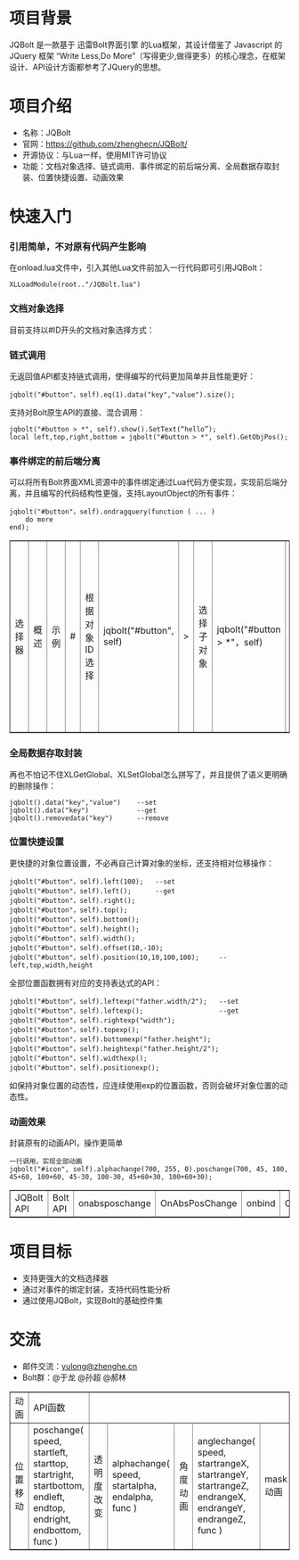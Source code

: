 # 项目背景 #

JQBolt 是一款基于 迅雷Bolt界面引擎 的Lua框架，其设计借鉴了 Javascript 的 JQuery 框架 “Write Less,Do More”（写得更少,做得更多）的核心理念，在框架设计、API设计方面都参考了JQuery的思想。

# 项目介绍 #
- 名称：JQBolt
- 官网：https://github.com/zhenghecn/JQBolt/
- 开源协议：与Lua一样，使用MIT许可协议
- 功能：文档对象选择、链式调用、事件绑定的前后端分离、全局数据存取封装、位置快捷设置、动画效果

# 快速入门 #
### 引用简单，不对原有代码产生影响 ###

在onload.lua文件中，引入其他Lua文件前加入一行代码即可引用JQBolt：
	
	XLLoadModule(root.."/JQBolt.lua")

### 文档对象选择 ###

目前支持以#ID开头的文档对象选择方式：
	
<table width=”650″ border=”0″ cellspacing=”0″ cellpadding=”0″>
	<tr>
		<td>选择器</td>
		<td>概述</td>
		<td>示例</td>
	</tr＞
	<tr>
		<td>#</td>
		<td>根据对象ID选择</td>
		<td>jqbolt("#button", self)</td>
	</tr＞
	<tr>
		<td>></td>
		<td>选择子对象</td>
		<td>jqbolt("#button > *"，self)</td>
	</tr＞
	<tr>
		<td>空格</td>
		<td>选择后代对象</td>
		<td>jqbolt("#button *"，self)</td>
	</tr＞
	<tr>
		<td>~</td>
		<td>选择兄弟对象</td>
		<td>jqbolt("#button ~ LayoutObject"，self)</td>
	</tr＞
	<tr>
		<td>Bolt对象类名</td>
		<td>根据类型匹配对象</td>
		<td>jqbolt("#button > LayoutObject"，self)</td>
	</tr＞
	<tr>
		<td>*</td>
		<td>匹配所有类型对象</td>
		<td>jqbolt("#button > *"，self)</td>
	</tr＞
	<tr>
		<td>:even</td>
		<td>匹配所有索引值为偶数的元素</td>
		<td>jqbolt("#button ~ LayoutObject:even"，self)</td>
	</tr＞
	<tr>
		<td>:odd</td>
		<td>匹配所有索引值为奇数的元素</td>
		<td>jqbolt("#button ~ LayoutObject:odd"，self)</td>
	</tr＞
	<tr>
		<td>:gt</td>
		<td>匹配所有大于给定索引值的元素</td>
		<td>jqbolt("#button ~ LayoutObject:gt(1)"，self)</td>
	</tr＞
	<tr>
		<td>:lt</td>
		<td>匹配所有小于给定索引值的元素</td>
		<td>jqbolt("#button ~ LayoutObject:lt(5)"，self)</td>
	</tr＞
	<tr>
		<td>:eq</td>
		<td>匹配一个给定索引值的元素</td>
		<td>jqbolt("#button ~ LayoutObject:eq(1)"，self)</td>
	</tr＞
	<tr>
		<td>:hidden</td>
		<td>匹配所有不可见元素</td>
		<td>jqbolt("#button ~ LayoutObject:hidden"，self)</td>
	</tr＞
	<tr>
		<td>:visible</td>
		<td>匹配所有可见元素</td>
		<td>jqbolt("#button ~ LayoutObject:visible"，self)</td>
	</tr＞
</table>

### 链式调用 ###

无返回值API都支持链式调用，使得编写的代码更加简单并且性能更好：

    jqbolt("#button"，self).eq(1).data("key","value").size();

支持对Bolt原生API的直接、混合调用：

	jqbolt("#button > *", self).show().SetText(“hello”);
	local left,top,right,bottom = jqbolt("#button > *", self).GetObjPos();

### 事件绑定的前后端分离 ###

可以将所有Bolt界面XML资源中的事件绑定通过Lua代码方便实现，实现前后端分离，并且编写的代码结构性更强，支持LayoutObject的所有事件：

    jqbolt("#button"，self).ondragquery(function ( ... )
		do more
	end);

<table width=”650″ border=”0″ cellspacing=”0″ cellpadding=”0″>
	<tr>
		<td>JQBolt API</td>
		<td>Bolt API</td>
	</tr＞
	<tr>
		<td>onabsposchange</td>
		<td>OnAbsPosChange</td>
	</tr＞
	<tr>
		<td>onbind</td>
		<td>OnBind</td>
	</tr＞
	<tr>
		<td>oncapturechange</td>
		<td>OnCaptureChange</td>
	</tr＞
	<tr>
		<td>onchar</td>
		<td>OnChar</td>
	</tr＞
	<tr>
		<td>oncontrolfocuschange</td>
		<td>OnControlFocusChange</td>
	</tr＞
	<tr>
		<td>oncontrolmouseenter</td>
		<td>OnControlMouseEnter</td>
	</tr＞
	<tr>
		<td>oncontrolmouseleave</td>
		<td>OnControlMouseLeave</td>
	</tr＞
	<tr>
		<td>oncontrolmousewheel</td>
		<td>OnControlMouseWheel</td>
	</tr＞
	<tr>
		<td>ondestroy</td>
		<td>OnDestroy</td>
	</tr＞
	<tr>
		<td>ondragenter</td>
		<td>OnDragEnter</td>
	</tr＞
	<tr>
		<td>ondragleave</td>
		<td>OnDragLeave</td>
	</tr＞	
	<tr>
		<td>ondragover</td>
		<td>OnDragOver</td>
	</tr＞	
	<tr>
		<td>ondragquery</td>
		<td>OnDragQuery</td>
	</tr＞
	<tr>
		<td>ondrop</td>
		<td>OnDrop</td>
	</tr＞	
	<tr>
		<td>onenablechange</td>
		<td>OnEnableChange</td>
	</tr＞
	<tr>
		<td>onfocuschange</td>
		<td>OnFocusChange</td>
	</tr＞	
	<tr>
		<td>onhittest</td>
		<td>OnHitTest</td>
	</tr＞	
	<tr>
		<td>onhotkey</td>
		<td>OnHotKey</td>
	</tr＞	
	<tr>
		<td>oninitcontrol</td>
		<td>OnInitControl</td>
	</tr＞	
	<tr>
		<td>onkeydown</td>
		<td>OnKeyDown</td>
	</tr＞	
	<tr>
		<td>onkeyup</td>
		<td>OnKeyUp</td>
	</tr＞	
	<tr>
		<td>onlbuttondbclick</td>
		<td>OnLButtonDbClick</td>
	</tr＞	
	<tr>
		<td>onlbuttondown</td>
		<td>OnLButtonDown</td>
	</tr＞	
	<tr>
		<td>onlbuttonup</td>
		<td>OnLButtonUp</td>
	</tr＞	
	<tr>
		<td>onmbuttondbclick</td>
		<td>OnMButtonDbClick</td>
	</tr＞	
	<tr>
		<td>onmbuttondown</td>
		<td>OnMButtonDown</td>
	</tr＞	
	<tr>
		<td>onmbuttonup</td>
		<td>OnMButtonUp</td>
	</tr＞
	<tr>
		<td>onmouseenter</td>
		<td>OnMouseEnter</td>
	</tr＞
	<tr>
		<td>onmousehover</td>
		<td>OnMouseHover</td>
	</tr＞
	<tr>
		<td>onmouseleave</td>
		<td>OnMouseLeave</td>
	</tr＞
	<tr>
		<td>onmousemove</td>
		<td>OnMouseMove</td>
	</tr＞
	<tr>
		<td>onmousewheel</td>
		<td>OnMouseWheel</td>
	</tr＞
	<tr>
		<td>onposchange</td>
		<td>OnPosChange</td>
	</tr＞
	<tr>
		<td>onrbuttondbclick</td>
		<td>OnRButtonDbClick</td>
	</tr＞
	<tr>
		<td>onrbuttondown</td>
		<td>OnRButtonDown</td>
	</tr＞
	<tr>
		<td>onrbuttonup</td>
		<td>OnRButtonUp</td>
	</tr＞
	<tr>
		<td>ontabbed</td>
		<td>OnTabbed</td>
	</tr＞
	<tr>
		<td>onvisiblechange</td>
		<td>OnVisibleChange</td>
	</tr＞
</table>

### 全局数据存取封装 ###

再也不怕记不住XLGetGlobal、XLSetGlobal怎么拼写了，并且提供了语义更明确的删除操作：

    jqbolt().data("key","value")	--set
	jqbolt().data("key")			--get
	jqbolt().removedata("key")		--remove

### 位置快捷设置 ###

更快捷的对象位置设置，不必再自己计算对象的坐标，还支持相对位移操作：

    jqbolt("#button"，self).left(100);	--set
	jqbolt("#button"，self).left();		--get
	jqbolt("#button"，self).right();
	jqbolt("#button"，self).top();
	jqbolt("#button"，self).bottom();
	jqbolt("#button"，self).height();
	jqbolt("#button"，self).width();
	jqbolt("#button"，self).offset(10,-10);
	jqbolt("#button"，self).position(10,10,100,100);		--left,top,width,height

全部位置函数拥有对应的支持表达式的API：

	jqbolt("#button"，self).leftexp("father.width/2");	--set
	jqbolt("#button"，self).leftexp();					--get
	jqbolt("#button"，self).rightexp("width");
	jqbolt("#button"，self).topexp();
	jqbolt("#button"，self).bottomexp("father.height");
	jqbolt("#button"，self).heightexp("father.height/2");
	jqbolt("#button"，self).widthexp();
	jqbolt("#button"，self).positionexp();

如保持对象位置的动态性，应连续使用exp的位置函数，否则会破坏对象位置的动态性。

### 动画效果 ###

封装原有的动画API，操作更简单

	一行调用，实现全部动画
	jqbolt("#icon", self).alphachange(700, 255, 0).poschange(700, 45, 100, 45+60, 100+60, 45-30, 100-30, 45+60+30, 100+60+30);

<table width=”650″ border=”0″ cellspacing=”0″ cellpadding=”0″>
	<tr>
		<td>动画</td>
		<td>API函数</td>
	</tr>
	<tr>
		<td>位置移动</td>
		<td>poschange( speed, startleft, starttop, startright, startbottom, endleft, endtop, endright, endbottom, func )</td>
	</tr＞
	<tr>
		<td>透明度改变</td>
		<td>alphachange( speed, startalpha, endalpha, func )</td>
	</tr＞
	<tr>
		<td>角度动画</td>
		<td>anglechange( speed, startrangeX, startrangeY, startrangeZ, endrangeX, endrangeY, endrangeZ, func )</td>
	</tr＞
	<tr>
		<td>mask动画</td>
		<td>maskchange( speed, startX, startY, startWidth, startHeight, endX, endY, endWidth, endHeight, func )</td>
	</tr＞
	<tr>
		<td>序列动画</td>
		<td>seqframechange( speed, objImage, strResID, func )</td>
	</tr＞
	<tr>
		<td>旋转动画</td>
		<td>turnobjectchange( speed, objImage, func )</td>
	</tr＞
</table>

# 项目目标 #

- 支持更强大的文档选择器
- 通过对事件的绑定封装，支持代码性能分析
- 通过使用JQBolt，实现Bolt的基础控件集

# 交流 #
 
- 邮件交流：yulong@zhenghe.cn
- Bolt群：@于龙 @孙超 @郝林